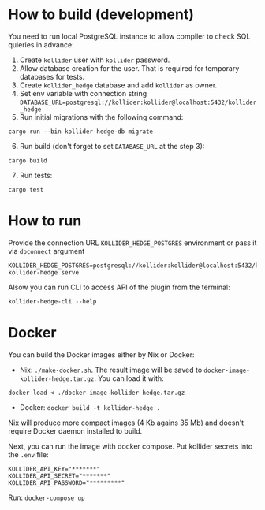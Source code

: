 # How to build (development)

You need to run local PostgreSQL instance to allow compiler to check SQL quieries in advance:
1. Create `kollider` user with `kollider` password.
2. Allow database creation for the user. That is required for temporary databases for tests.
3. Create `kollider_hedge` database and add `kollider` as owner.
4. Set env variable with connection string `DATABASE_URL=postgresql://kollider:kollider@localhost:5432/kollider_hedge`
5. Run initial migrations with the following command:
```
cargo run --bin kollider-hedge-db migrate
```
6. Run build (don't forget to set `DATABASE_URL` at the step 3):
```
cargo build
```
7. Run tests:
```
cargo test
```

# How to run
Provide the connection URL `KOLLIDER_HEDGE_POSTGRES` environment or pass it via `dbconnect` argument
```
KOLLIDER_HEDGE_POSTGRES=postgresql://kollider:kollider@localhost:5432/kollider_hedge kollider-hedge serve
```

Alsow you can run CLI to access API of the plugin from the terminal:
```
kollider-hedge-cli --help
```

# Docker

You can build the Docker images either by Nix or Docker:
- Nix: `./make-docker.sh`. The result image will be saved to `docker-image-kollider-hedge.tar.gz`. You can load it with:
```
docker load < ./docker-image-kollider-hedge.tar.gz
```
- Docker: `docker build -t kollider-hedge .`

Nix will produce more compact images (4 Kb agains 35 Mb) and doesn't require Docker daemon installed to build.

Next, you can run the image with docker compose. Put kollider secrets into the `.env` file:
```
KOLLIDER_API_KEY="*******"
KOLLIDER_API_SECRET="*******"
KOLLIDER_API_PASSWORD="*********"
```
Run: `docker-compose up`
